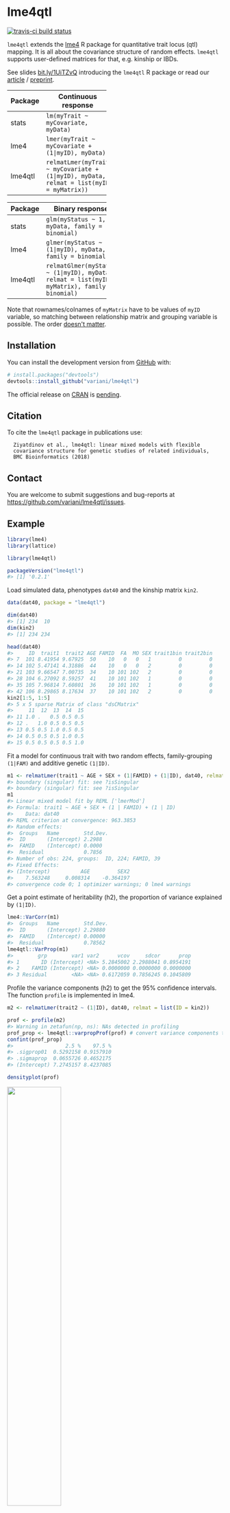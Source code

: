 
<!-- README.md is generated from README.Rmd. Please edit that file -->
lme4qtl
=======

<!-- badges: start -->
[![travis-ci build status](https://travis-ci.org/variani/lme4qtl.svg?branch=master)](https://travis-ci.org/variani/lme4qtl) <!-- badges: end -->

`lme4qtl` extends the [lme4](https://github.com/lme4/lme4) R package for quantitative trait locus (qtl) mapping. It is all about the covariance structure of random effects. `lme4qtl` supports user-defined matrices for that, e.g. kinship or IBDs.

See slides [bit.ly/1UiTZvQ](http://bit.ly/1UiTZvQ) introducing the `lme4qtl` R package or read our [article](http://dx.doi.org/10.1186/s12859-018-2057-x) / [preprint](http://www.biorxiv.org/content/early/2017/08/31/139816).

<table style="width:46%;">
<colgroup>
<col width="15%" />
<col width="30%" />
</colgroup>
<thead>
<tr class="header">
<th>Package</th>
<th>Continuous response</th>
</tr>
</thead>
<tbody>
<tr class="odd">
<td>stats</td>
<td><code>lm(myTrait ~ myCovariate, myData)</code></td>
</tr>
<tr class="even">
<td>lme4</td>
<td><code>lmer(myTrait ~ myCovariate + (1|myID), myData)</code></td>
</tr>
<tr class="odd">
<td>lme4qtl</td>
<td><code>relmatLmer(myTrait ~ myCovariate + (1|myID), myData, relmat = list(myID = myMatrix))</code></td>
</tr>
</tbody>
</table>

<table style="width:46%;">
<colgroup>
<col width="15%" />
<col width="30%" />
</colgroup>
<thead>
<tr class="header">
<th>Package</th>
<th>Binary response</th>
</tr>
</thead>
<tbody>
<tr class="odd">
<td>stats</td>
<td><code>glm(myStatus ~ 1, myData, family = binomial)</code></td>
</tr>
<tr class="even">
<td>lme4</td>
<td><code>glmer(myStatus ~ (1|myID), myData, family = binomial)</code></td>
</tr>
<tr class="odd">
<td>lme4qtl</td>
<td><code>relmatGlmer(myStatus ~ (1|myID), myData, relmat = list(myID = myMatrix), family = binomial)</code></td>
</tr>
</tbody>
</table>

Note that rownames/colnames of `myMatrix` have to be values of `myID` variable, so matching between relationship matrix and grouping variable is possible. The order [doesn't matter](https://github.com/variani/lme4qtl/issues/3#issuecomment-346905978).

Installation
------------

You can install the development version from [GitHub](https://github.com/variani/lme4qtl) with:

``` r
# install.packages("devtools")
devtools::install_github("variani/lme4qtl")
```

The official release on [CRAN](https://CRAN.R-project.org) is [pending](https://github.com/variani/lme4qtl/issues/9).

Citation
--------

To cite the `lme4qtl` package in publications use:

      Ziyatdinov et al., lme4qtl: linear mixed models with flexible
      covariance structure for genetic studies of related individuals, 
      BMC Bioinformatics (2018)

Contact
-------

You are welcome to submit suggestions and bug-reports at <https://github.com/variani/lme4qtl/issues>.

Example
-------

``` r
library(lme4)
library(lattice)
```

``` r
library(lme4qtl)
```

``` r
packageVersion("lme4qtl")
#> [1] '0.2.1'
```

Load simulated data, phenotypes `dat40` and the kinship matrix `kin2`.

``` r
data(dat40, package = "lme4qtl")

dim(dat40)
#> [1] 234  10
dim(kin2)
#> [1] 234 234

head(dat40)
#>     ID  trait1  trait2 AGE FAMID  FA  MO SEX trait1bin trait2bin
#> 7  101 8.41954 9.67925  50    10   0   0   1         0         0
#> 14 102 5.47141 4.31886  44    10   0   0   2         0         0
#> 21 103 9.66547 7.00735  34    10 101 102   2         0         0
#> 28 104 6.27092 8.59257  41    10 101 102   1         0         0
#> 35 105 7.96814 7.60801  36    10 101 102   1         0         0
#> 42 106 8.29865 8.17634  37    10 101 102   2         0         0
kin2[1:5, 1:5]
#> 5 x 5 sparse Matrix of class "dsCMatrix"
#>     11  12  13  14  15
#> 11 1.0 .   0.5 0.5 0.5
#> 12 .   1.0 0.5 0.5 0.5
#> 13 0.5 0.5 1.0 0.5 0.5
#> 14 0.5 0.5 0.5 1.0 0.5
#> 15 0.5 0.5 0.5 0.5 1.0
```

Fit a model for continuous trait with two random effects, family-grouping `(1|FAM)` and additive genetic `(1|ID)`.

``` r
m1 <- relmatLmer(trait1 ~ AGE + SEX + (1|FAMID) + (1|ID), dat40, relmat = list(ID = kin2))
#> boundary (singular) fit: see ?isSingular
#> boundary (singular) fit: see ?isSingular
m1
#> Linear mixed model fit by REML ['lmerMod']
#> Formula: trait1 ~ AGE + SEX + (1 | FAMID) + (1 | ID)
#>    Data: dat40
#> REML criterion at convergence: 963.3853
#> Random effects:
#>  Groups   Name        Std.Dev.
#>  ID       (Intercept) 2.2988  
#>  FAMID    (Intercept) 0.0000  
#>  Residual             0.7856  
#> Number of obs: 224, groups:  ID, 224; FAMID, 39
#> Fixed Effects:
#> (Intercept)          AGE         SEX2  
#>    7.563248     0.008314    -0.364197  
#> convergence code 0; 1 optimizer warnings; 0 lme4 warnings
```

Get a point estimate of heritability (h2), the proportion of variance explained by `(1|ID)`.

``` r
lme4::VarCorr(m1)
#>  Groups   Name        Std.Dev.
#>  ID       (Intercept) 2.29880 
#>  FAMID    (Intercept) 0.00000 
#>  Residual             0.78562
lme4qtl::VarProp(m1)
#>        grp        var1 var2      vcov     sdcor      prop
#> 1       ID (Intercept) <NA> 5.2845002 2.2988041 0.8954191
#> 2    FAMID (Intercept) <NA> 0.0000000 0.0000000 0.0000000
#> 3 Residual        <NA> <NA> 0.6172059 0.7856245 0.1045809
```

Profile the variance components (h2) to get the 95% confidence intervals. The function `profile` is implemented in lme4.

``` r
m2 <- relmatLmer(trait2 ~ (1|ID), dat40, relmat = list(ID = kin2)) 

prof <- profile(m2)
#> Warning in zetafun(np, ns): NAs detected in profiling
prof_prop <- lme4qtl::varpropProf(prof) # convert variance components to proportions
confint(prof_prop)
#>                 2.5 %    97.5 %
#> .sigprop01  0.5292158 0.9157910
#> .sigmaprop  0.0655726 0.4652175
#> (Intercept) 7.2745157 8.4237085
```

``` r
densityplot(prof)
```

<img src="man/figures/README-plot_prof-1.png" width="50%" />

``` r
densityplot(prof_prop)
```

<img src="man/figures/README-plot_prof-2.png" width="50%" />

``` r

try(splom(prof)) 
#> Error in if (singfit) warning("splom is unreliable for singular fits") : 
#>   missing value where TRUE/FALSE needed
```

Fit a model for binary trait.

``` r
m3 <- relmatGlmer(trait1bin ~ (1|ID), dat40, relmat = list(ID = kin2), family = binomial)
m3
#> Generalized linear mixed model fit by maximum likelihood (Laplace
#>   Approximation) [glmerMod]
#>  Family: binomial  ( logit )
#> Formula: trait1bin ~ (1 | ID)
#>    Data: dat40
#>      AIC      BIC   logLik deviance df.resid 
#> 175.5894 182.5000 -85.7947 171.5894      232 
#> Random effects:
#>  Groups Name        Std.Dev.
#>  ID     (Intercept) 51.09   
#> Number of obs: 234, groups:  ID, 234
#> Fixed Effects:
#> (Intercept)  
#>      -27.88
```

Fit a model with genetic and residual variances that differ by gender (sex-specificity model). The formula syntax with `dummy` (see `?lme4::dummy`) is applied to the residual variance `(1|RID)` to cancel the residual correlation.

``` r
dat40 <- within(dat40, RID <- ID) # replicate ID 

m4 <- relmatLmer(trait2 ~ SEX + (0 + SEX|ID) + (0 + dummy(SEX)|RID), dat40, relmat = list(ID = kin2)) 
VarCorr(m4)
#>  Groups   Name       Std.Dev.   Corr 
#>  ID       SEX1       1.94400138      
#>           SEX2       2.64404940 0.826
#>  RID      dummy(SEX) 0.00050224      
#>  Residual            1.22780606
```

An example of parameter constraints that make the genetic variance between genders equal.

``` r
m4_vareq <- relmatLmer(trait2 ~ SEX + (0 + SEX|ID) + (0 + dummy(SEX)|RID), dat40, relmat = list(ID = kin2),
  vcControl = list(vareq = list(id = c(1, 2, 3)))) 
VarCorr(m4_vareq)
#>  Groups   Name       Std.Dev. Corr 
#>  ID       SEX1       2.47777       
#>           SEX2       2.47777  0.746
#>  RID      dummy(SEX) 0.95827       
#>  Residual            0.72728
```

Another example of parameter constraints that induces the genetic correlation between genders equal to 1.

``` r
m4_rhog1 <- relmatLmer(trait2 ~ SEX + (0 + SEX|ID) + (0 + dummy(SEX)|RID), dat40, relmat = list(ID = kin2),
  vcControl = list(rho1 = list(id = 3))) 
VarCorr(m4_rhog1)
#>  Groups   Name       Std.Dev.  Corr 
#>  ID       SEX1       1.7627785      
#>           SEX2       2.5782330 1.000
#>  RID      dummy(SEX) 0.0014823      
#>  Residual            1.4147793
```
